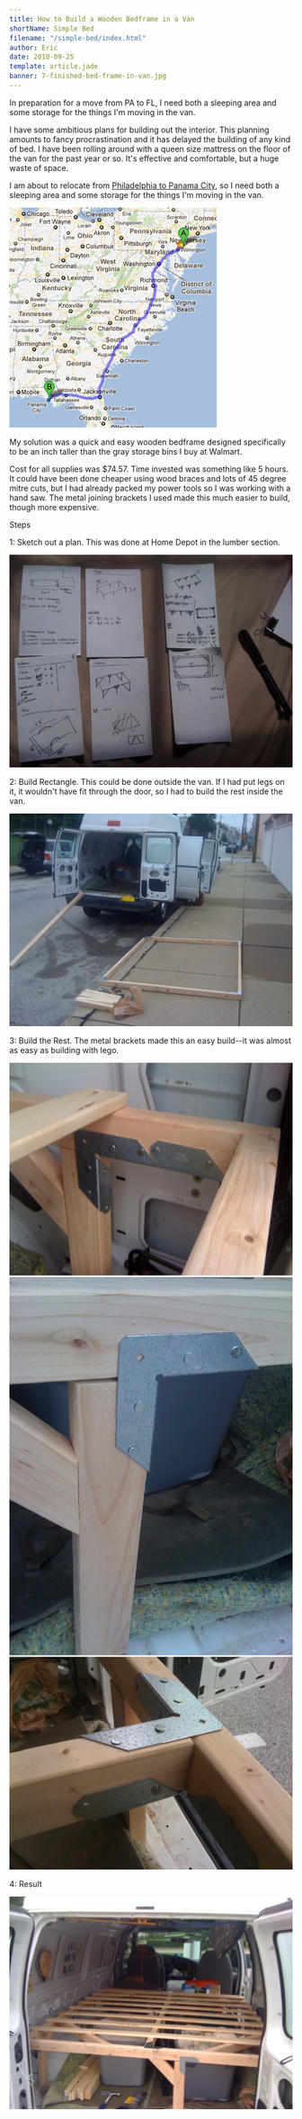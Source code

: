 ```yaml
---
title: How to Build a Wooden Bedframe in a Van
shortName: Simple Bed
filename: "/simple-bed/index.html"
author: Eric
date: 2010-09-25
template: article.jade
banner: 7-finished-bed-frame-in-van.jpg
---
```


In preparation for a move from PA to FL, I need both a sleeping area and some storage for the things I'm moving in the van.

<span class="more"></span>

I have some ambitious plans for building out the interior. This planning amounts to fancy procrastination and it has delayed the building of any kind of bed. I have been rolling around with a queen size mattress on the floor of the van for the past year or so. It's effective and comfortable, but a huge waste of space.

I am about to relocate from [Philadelphia to Panama City](http://maps.google.com/maps?q=philadelphia+pa+to+panama+city+fl), so I need both a sleeping area and some storage for the things I'm moving in the van.

![Trip Map](1-trip-map.png)

My solution was a quick and easy wooden bedframe designed specifically to be an inch taller than the gray storage bins I buy at Walmart.

Cost for all supplies was $74.57. Time invested was something like 5 hours. It could have been done cheaper using wood braces and lots of 45 degree mitre cuts, but I had already packed my power tools so I was working with a hand saw. The metal joining brackets I used made this much easier to build, though more expensive.

Steps

1: Sketch out a plan. This was done at Home Depot in the lumber section.

![Sketches](2-plan.jpg)

2: Build Rectangle. This could be done outside the van. If I had put legs on it, it wouldn't have fit through the door, so I had to build the rest inside the van.

![Outside](3-build-frame.jpg)

3: Build the Rest. The metal brackets made this an easy build--it was almost as easy as building with lego.

![Corner](4-corner-brace.jpg)
![Legbrace](5-angle-brace.jpg)
![Supportbeam](6-double-brace.jpg)

4: Result

![Complete Wooden Bed Frame in Van](7-finished-bed-frame-in-van.jpg)

